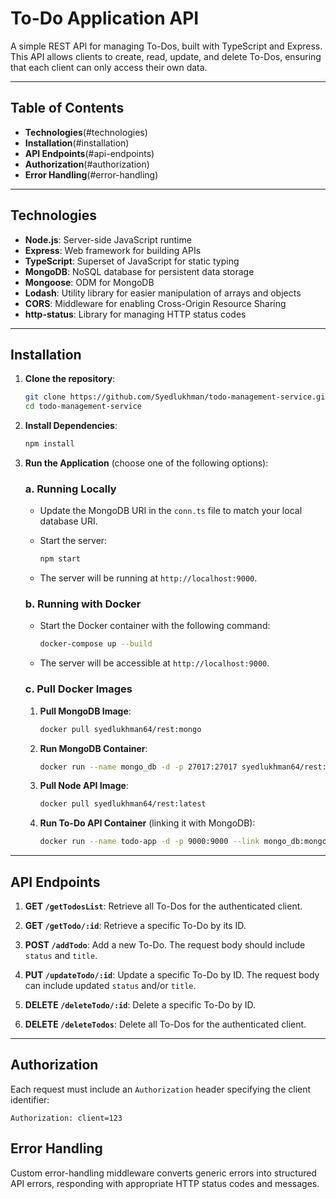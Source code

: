 
# To-Do Application API

A simple REST API for managing To-Dos, built with TypeScript and Express. This API allows clients to create, read, update, and delete To-Dos, ensuring that each client can only access their own data.

---

## Table of Contents

- **Technologies**(#technologies)
- **Installation**(#installation)
- **API Endpoints**(#api-endpoints)
- **Authorization**(#authorization)
- **Error Handling**(#error-handling)

---

## Technologies

- **Node.js**: Server-side JavaScript runtime
- **Express**: Web framework for building APIs
- **TypeScript**: Superset of JavaScript for static typing
- **MongoDB**: NoSQL database for persistent data storage
- **Mongoose**: ODM for MongoDB
- **Lodash**: Utility library for easier manipulation of arrays and objects
- **CORS**: Middleware for enabling Cross-Origin Resource Sharing
- **http-status**: Library for managing HTTP status codes

---

## Installation

1. **Clone the repository**:

   ```bash
   git clone https://github.com/Syedlukhman/todo-management-service.git
   cd todo-management-service
   ```

2. **Install Dependencies**:

   ```bash
   npm install
   ```

3. **Run the Application** (choose one of the following options):

   ### a. Running Locally

   - Update the MongoDB URI in the `conn.ts` file to match your local database URI.
   - Start the server:

     ```bash
     npm start
     ```

   - The server will be running at `http://localhost:9000`.

   ### b. Running with Docker

   - Start the Docker container with the following command:

     ```bash
     docker-compose up --build
     ```

   - The server will be accessible at `http://localhost:9000`.

   ### c. Pull Docker Images

   1. **Pull MongoDB Image**:

      ```bash
      docker pull syedlukhman64/rest:mongo
      ```

   2. **Run MongoDB Container**:

      ```bash
      docker run --name mongo_db -d -p 27017:27017 syedlukhman64/rest:mongo
      ```

   3. **Pull Node API Image**:

      ```bash
      docker pull syedlukhman64/rest:latest
      ```

   4. **Run To-Do API Container** (linking it with MongoDB):

      ```bash
      docker run --name todo-app -d -p 9000:9000 --link mongo_db:mongo syedlukhman64/rest:latest
      ```

---

## API Endpoints

1. **GET `/getTodosList`**: Retrieve all To-Dos for the authenticated client.

2. **GET `/getTodo/:id`**: Retrieve a specific To-Do by its ID.

3. **POST `/addTodo`**: Add a new To-Do. The request body should include `status` and `title`.

4. **PUT `/updateTodo/:id`**: Update a specific To-Do by ID. The request body can include updated `status` and/or `title`.

5. **DELETE `/deleteTodo/:id`**: Delete a specific To-Do by ID.

6. **DELETE `/deleteTodos`**: Delete all To-Dos for the authenticated client.

---

## Authorization

Each request must include an `Authorization` header specifying the client identifier:

```http
Authorization: client=123
```


## Error Handling

Custom error-handling middleware converts generic errors into structured API errors, responding with appropriate HTTP status codes and messages.


